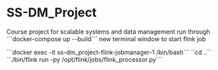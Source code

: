 # SS-DM_Project
Course project for scalable systems and data management
run through 
´´´docker-compose up --build´´´
new terminal window to start flink job

´´´docker exec -it ss-dm_project-flink-jobmanager-1 /bin/bash´´´
´´cd ..´´
´´./bin/flink run -py /opt/flink/jobs/flink_processor.py´´´
